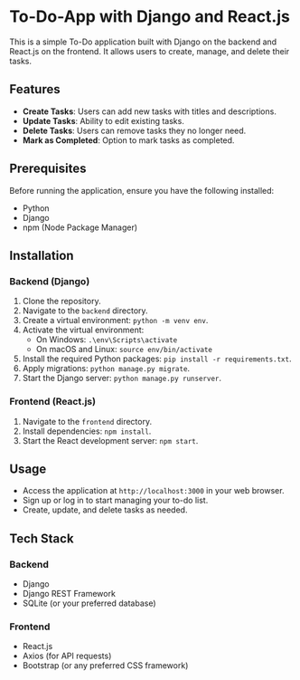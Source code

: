 # To-Do-App with Django and React.js

This is a simple To-Do application built with Django on the backend and React.js on the frontend. It allows users to create, manage, and delete their tasks.

## Features

- **Create Tasks**: Users can add new tasks with titles and descriptions.
- **Update Tasks**: Ability to edit existing tasks.
- **Delete Tasks**: Users can remove tasks they no longer need.
- **Mark as Completed**: Option to mark tasks as completed.

## Prerequisites

Before running the application, ensure you have the following installed:

- Python
- Django
- npm (Node Package Manager)

## Installation

### Backend (Django)

1. Clone the repository.
2. Navigate to the `backend` directory.
3. Create a virtual environment: `python -m venv env`.
4. Activate the virtual environment:
    - On Windows: `.\env\Scripts\activate`
    - On macOS and Linux: `source env/bin/activate`
5. Install the required Python packages: `pip install -r requirements.txt`.
6. Apply migrations: `python manage.py migrate`.
7. Start the Django server: `python manage.py runserver`.

### Frontend (React.js)

1. Navigate to the `frontend` directory.
2. Install dependencies: `npm install`.
3. Start the React development server: `npm start`.

## Usage

- Access the application at `http://localhost:3000` in your web browser.
- Sign up or log in to start managing your to-do list.
- Create, update, and delete tasks as needed.

## Tech Stack

### Backend

- Django
- Django REST Framework
- SQLite (or your preferred database)

### Frontend

- React.js
- Axios (for API requests)
- Bootstrap (or any preferred CSS framework)

